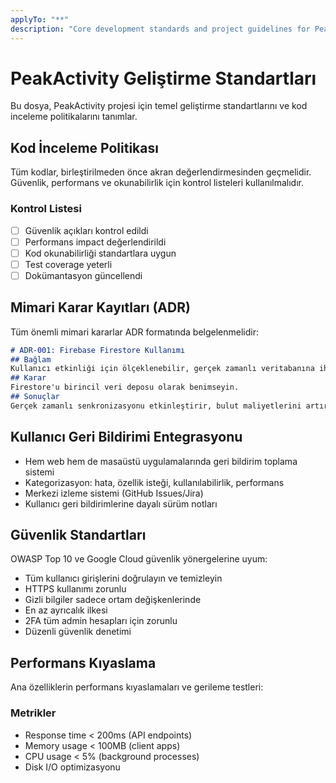 ```yaml
---
applyTo: "**"
description: "Core development standards and project guidelines for PeakActivity"
---
```


# PeakActivity Geliştirme Standartları

Bu dosya, PeakActivity projesi için temel geliştirme standartlarını ve kod inceleme politikalarını tanımlar.

## Kod İnceleme Politikası

Tüm kodlar, birleştirilmeden önce akran değerlendirmesinden geçmelidir. Güvenlik, performans ve okunabilirlik için kontrol listeleri kullanılmalıdır.

### Kontrol Listesi
- [ ] Güvenlik açıkları kontrol edildi
- [ ] Performans impact değerlendirildi  
- [ ] Kod okunabilirliği standartlara uygun
- [ ] Test coverage yeterli
- [ ] Dokümantasyon güncellendi

## Mimari Karar Kayıtları (ADR)

Tüm önemli mimari kararlar ADR formatında belgelenmelidir:

```markdown
# ADR-001: Firebase Firestore Kullanımı
## Bağlam
Kullanıcı etkinliği için ölçeklenebilir, gerçek zamanlı veritabanına ihtiyaç var.
## Karar  
Firestore'u birincil veri deposu olarak benimseyin.
## Sonuçlar
Gerçek zamanlı senkronizasyonu etkinleştirir, bulut maliyetlerini artırır.
```

## Kullanıcı Geri Bildirimi Entegrasyonu

- Hem web hem de masaüstü uygulamalarında geri bildirim toplama sistemi
- Kategorizasyon: hata, özellik isteği, kullanılabilirlik, performans
- Merkezi izleme sistemi (GitHub Issues/Jira)
- Kullanıcı geri bildirimlerine dayalı sürüm notları

## Güvenlik Standartları

OWASP Top 10 ve Google Cloud güvenlik yönergelerine uyum:

- Tüm kullanıcı girişlerini doğrulayın ve temizleyin
- HTTPS kullanımı zorunlu
- Gizli bilgiler sadece ortam değişkenlerinde
- En az ayrıcalık ilkesi
- 2FA tüm admin hesapları için zorunlu
- Düzenli güvenlik denetimi

## Performans Kıyaslama

Ana özelliklerin performans kıyaslamaları ve gerileme testleri:

### Metrikler
- Response time < 200ms (API endpoints)
- Memory usage < 100MB (client apps)
- CPU usage < 5% (background processes)
- Disk I/O optimizasyonu
